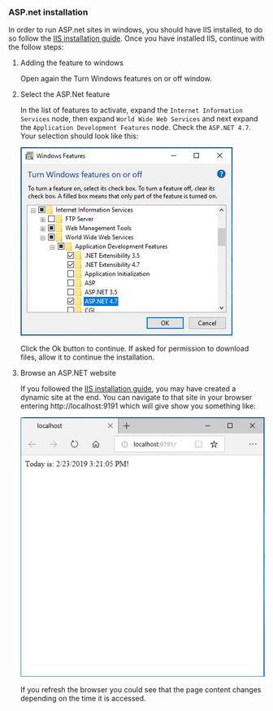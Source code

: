 
### ASP.net installation

In order to run ASP.net sites in windows, you should have IIS installed, to do so follow the [IIS installation guide](iis.md). Once you have installed IIS, continue with the follow steps:

1. Adding the feature to windows

   Open again the Turn Windows features on or off window.

2. Select the ASP.Net feature

   In the list of features to activate, expand the `Internet Information Services` node, then expand `World Wide Web Services` and next expand the `Application Development Features` node.
   Check the `ASP.NET 4.7`. Your selection should look like this:

   ![IIS 6 Management Console](images/iis12.png)

   Click the Ok button to continue. If asked for permission to download files, allow it to continue the installation.

4. Browse an ASP.NET website

   If you followed the [IIS installation guide](iis.md), you may have created a dynamic site at the end. You can navigate to that site in your browser entering http://localhost:9191 which will give show you something like:

   ![asp.net site](images/iis13.png)

   If you refresh the browser you could see that the page content changes depending on the time it is accessed.
